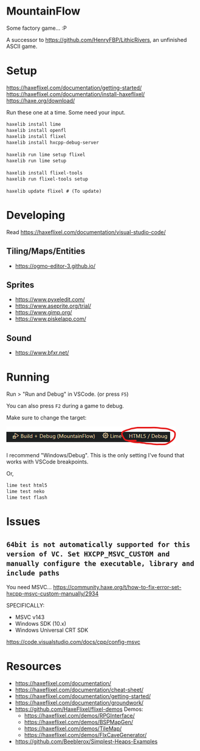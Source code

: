 # MountainFlow

Some factory game... :P

A successor to <https://github.com/HenryFBP/LithicRivers>, an unfinished ASCII game.

# Setup

<https://haxeflixel.com/documentation/getting-started/>
<https://haxeflixel.com/documentation/install-haxeflixel/>
<https://haxe.org/download/>

Run these one at a time. Some need your input.

    haxelib install lime
    haxelib install openfl
    haxelib install flixel
    haxelib install hxcpp-debug-server

    haxelib run lime setup flixel
    haxelib run lime setup

    haxelib install flixel-tools
    haxelib run flixel-tools setup

    haxelib update flixel # (To update)

# Developing

Read <https://haxeflixel.com/documentation/visual-studio-code/>

## Tiling/Maps/Entities

- <https://ogmo-editor-3.github.io/>

## Sprites

- <https://www.pyxeledit.com/>
- <https://www.aseprite.org/trial/>
- <https://www.gimp.org/>
- <https://www.piskelapp.com/>

## Sound

- <https://www.bfxr.net/>

# Running

Run > "Run and Debug" in VSCode. (or press `F5`)

You can also press `F2` during a game to debug.

Make sure to change the target:

![](media/reeeedebug.png)

I recommend "Windows/Debug". This is the only setting I've found that works with VSCode breakpoints.

Or,

    lime test html5
    lime test neko
    lime test flash

# Issues

## `64bit is not automatically supported for this version of VC. Set HXCPP_MSVC_CUSTOM and manually configure the executable, library and include paths`

You need MSVC... <https://community.haxe.org/t/how-to-fix-error-set-hxcpp-msvc-custom-manually/2934>

SPECIFICALLY:

- MSVC v143
- Windows SDK (10.x)
- Windows Universal CRT SDK

<https://code.visualstudio.com/docs/cpp/config-msvc>

# Resources

- <https://haxeflixel.com/documentation/>
- <https://haxeflixel.com/documentation/cheat-sheet/>
- <https://haxeflixel.com/documentation/getting-started/>
- <https://haxeflixel.com/documentation/groundwork/>
- <https://github.com/HaxeFlixel/flixel-demos> Demos:
  - <https://haxeflixel.com/demos/RPGInterface/>
  - <https://haxeflixel.com/demos/BSPMapGen/>
  - <https://haxeflixel.com/demos/TileMap/>
  - <https://haxeflixel.com/demos/FlxCaveGenerator/>
- <https://github.com/Beeblerox/Simplest-Heaps-Examples>
